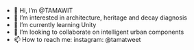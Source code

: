 - 👋 Hi, I’m @TAMAWIT
- 👀 I’m interested in architecture, heritage and decay diagnosis
- 🌱 I’m currently learning Unity
- 💞️ I’m looking to collaborate on intelligent urban components
- 📫 How to reach me: instagram: @tamatweet

<!---
TAMAWIT/TAMAWIT is a ✨ special ✨ repository because its `README.md` (this file) appears on your GitHub profile.
You can click the Preview link to take a look at your changes.
--->
